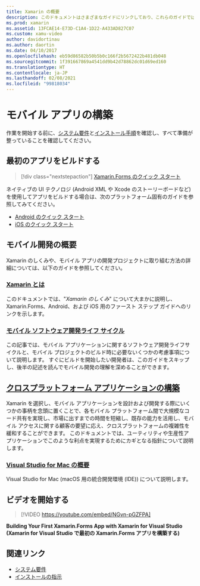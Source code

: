 ```yaml
---
title: Xamarin の概要
description: このドキュメントはさまざまなガイドにリンクしており、これらのガイドでは、Xamarin の開発を開始する方法について説明しています。 リンクされているコンテンツでは、最初のアプリをビルドする方法について説明し、モバイル開発の概要を提供します。
ms.prod: xamarin
ms.assetid: 13FCAE14-E73D-C1A4-1D22-A433AD827C07
ms.custom: xamu-video
author: davidortinau
ms.author: daortin
ms.date: 04/10/2017
ms.openlocfilehash: eb59d86582b50b5b0c166f2b5672422b481db048
ms.sourcegitcommit: 1f391667869a4541dd9b42d78862dc01d69ed160
ms.translationtype: HT
ms.contentlocale: ja-JP
ms.lasthandoff: 02/08/2021
ms.locfileid: "99818034"
---
```

# <a name="building-mobile-apps"></a>モバイル アプリの構築

作業を開始する前に、[システム要件](requirements.md)と[インストール手順](~/get-started/installation/index.md)を確認し、すべて準備が整っていることを確認してください。

## <a name="build-your-first-app"></a>最初のアプリをビルドする

> [!div class="nextstepaction"]
> [Xamarin.Forms のクイック スタート](~/get-started/quickstarts/app.md)

ネイティブの UI テクノロジ (Android XML や Xcode のストーリーボードなど) を使用してアプリをビルドする場合は、次のプラットフォーム固有のガイドを参照してみてください。

- [Android のクイック スタート](~/android/get-started/hello-android/hello-android-quickstart.md)
- [iOS のクイック スタート](~/ios/get-started/hello-ios/hello-ios-quickstart.md)

## <a name="get-started-with-mobile-development"></a>モバイル開発の概要

Xamarin のしくみや、モバイル アプリの開発プロジェクトに取り組む方法の詳細については、以下のガイドを参照してください。

### <a name="what-is-xamarin"></a>[Xamarin とは](~/cross-platform/get-started/introduction-to-mobile-development.md)

このドキュメントでは、"*Xamarin のしくみ*" について大まかに説明し、Xamarin.Forms、Android、および iOS 用のファースト ステップ ガイドへのリンクを示します。

### <a name="mobile-software-development-lifecycle"></a>[モバイル ソフトウェア開発ライフ サイクル](~/cross-platform/get-started/introduction-to-mobile-sdlc.md)

この記事では、モバイル アプリケーションに関するソフトウェア開発ライフサイクルと、モバイル プロジェクトのビルド時に必要ないくつかの考慮事項について説明します。 すぐにビルドを開始したい開発者は、このガイドをスキップし、後半の記述を読んでモバイル開発の理解を深めることができます。

## <a name="building-cross-platform-applications"></a>[クロスプラットフォーム アプリケーションの構築](~/cross-platform/app-fundamentals/building-cross-platform-applications/index.md)

Xamarin を選択し、モバイル アプリケーションを設計および開発する際にいくつかの事柄を念頭に置くことで、各モバイル プラットフォーム間で大規模なコード共有を実現し、市場に出すまでの時間を短縮し、既存の能力を活用し、モバイル アクセスに関する顧客の要望に応え、クロスプラットフォームの複雑性を緩和することができます。 このドキュメントでは、ユーティリティや生産性アプリケーションでこのような利点を実現するためにカギとなる指針について説明します。

### <a name="introducing-visual-studio-for-mac"></a>[Visual Studio for Mac の概要](/visualstudio/mac/)

Visual Studio for Mac (macOS 用の統合開発環境 (IDE)) について説明します。

## <a name="get-started-video"></a>ビデオを開始する

> [!VIDEO https://youtube.com/embed/NGvn-pGZFPA]

**Building Your First Xamarin.Forms App with Xamarin for Visual Studio (Xamarin for Visual Studio で最初の Xamarin.Forms アプリを構築する)**

## <a name="related-links"></a>関連リンク

- [システム要件](requirements.md)
- [インストールの指示](~/get-started/installation/index.md)